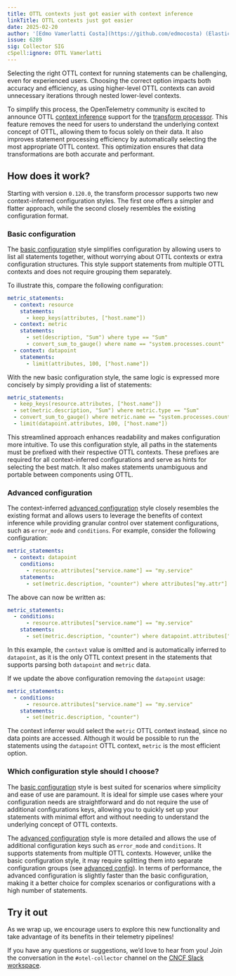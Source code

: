 ```yaml
---
title: OTTL contexts just got easier with context inference
linkTitle: OTTL contexts just got easier
date: 2025-02-20
author: '[Edmo Vamerlatti Costa](https://github.com/edmocosta) (Elastic)'
issue: 6289
sig: Collector SIG
cSpell:ignore: OTTL Vamerlatti
---
```


Selecting the right OTTL context for running statements can be challenging, even
for experienced users. Choosing the correct option impacts both accuracy and
efficiency, as using higher-level OTTL contexts can avoid unnecessary iterations
through nested lower-level contexts.

To simplify this process, the OpenTelemetry community is excited to announce
OTTL
[context inference](https://github.com/open-telemetry/opentelemetry-collector-contrib/blob/main/processor/transformprocessor/README.md#context-inference)
support for the
[transform processor](https://github.com/open-telemetry/opentelemetry-collector-contrib/blob/main/processor/transformprocessor).
This feature removes the need for users to understand the underlying context
concept of OTTL, allowing them to focus solely on their data. It also improves
statement processing efficiency by automatically selecting the most appropriate
OTTL context. This optimization ensures that data transformations are both
accurate and performant.

## How does it work?

Starting with version `0.120.0`, the transform processor supports two new
context-inferred configuration styles. The first one offers a simpler and
flatter approach, while the second closely resembles the existing configuration
format.

### Basic configuration

The
[basic configuration](https://github.com/open-telemetry/opentelemetry-collector-contrib/blob/main/processor/transformprocessor/README.md#basic-config)
style simplifies configuration by allowing users to list all statements
together, without worrying about OTTL contexts or extra configuration
structures. This style support statements from multiple OTTL contexts and does
not require grouping them separately.

To illustrate this, compare the following configuration:

```yaml
metric_statements:
  - context: resource
    statements:
      - keep_keys(attributes, ["host.name"])
  - context: metric
    statements:
      - set(description, "Sum") where type == "Sum"
      - convert_sum_to_gauge() where name == "system.processes.count"
  - context: datapoint
    statements:
      - limit(attributes, 100, ["host.name"])
```

With the new basic configuration style, the same logic is expressed more
concisely by simply providing a list of statements:

```yaml
metric_statements:
  - keep_keys(resource.attributes, ["host.name"])
  - set(metric.description, "Sum") where metric.type == "Sum"
  - convert_sum_to_gauge() where metric.name == "system.processes.count"
  - limit(datapoint.attributes, 100, ["host.name"])
```

This streamlined approach enhances readability and makes configuration more
intuitive. To use this configuration style, all paths in the statements must be
prefixed with their respective OTTL contexts. These prefixes are required for
all context-inferred configurations and serve as hints for selecting the best
match. It also makes statements unambiguous and portable between components
using OTTL.

### Advanced configuration

The context-inferred
[advanced configuration](https://github.com/open-telemetry/opentelemetry-collector-contrib/blob/main/processor/transformprocessor/README.md#advanced-config)
style closely resembles the existing format and allows users to leverage the
benefits of context inference while providing granular control over statement
configurations, such as `error_mode` and `conditions`. For example, consider the
following configuration:

```yaml
metric_statements:
  - context: datapoint
    conditions:
      - resource.attributes["service.name"] == "my.service"
    statements:
      - set(metric.description, "counter") where attributes["my.attr"] == "some"
```

The above can now be written as:

<!-- prettier-ignore -->

```yaml
metric_statements:
  - conditions:
      - resource.attributes["service.name"] == "my.service"
    statements:
      - set(metric.description, "counter") where datapoint.attributes["my.attr"] == "some"
```

In this example, the `context` value is omitted and is automatically inferred to
`datapoint`, as it is the only OTTL context present in the statements that
supports parsing both `datapoint` and `metric` data.

If we update the above configuration removing the `datapoint` usage:

```yaml
metric_statements:
  - conditions:
      - resource.attributes["service.name"] == "my.service"
    statements:
      - set(metric.description, "counter")
```

The context inferrer would select the `metric` OTTL context instead, since no
data points are accessed. Although it would be possible to run the statements
using the `datapoint` OTTL context, `metric` is the most efficient option.

### Which configuration style should I choose?

The [basic configuration](#basic-configuration) style is best suited for
scenarios where simplicity and ease of use are paramount. It is ideal for simple
use cases where your configuration needs are straightforward and do not require
the use of additional configurations keys, allowing you to quickly set up your
statements with minimal effort and without needing to understand the underlying
concept of OTTL contexts.

The [advanced configuration](#advanced-configuration) style is more detailed and
allows the use of additional configuration keys such as `error_mode` and
`conditions`. It supports statements from multiple OTTL contexts. However,
unlike the basic configuration style, it may require splitting them into
separate configuration groups (see
[advanced config](https://github.com/open-telemetry/opentelemetry-collector-contrib/tree/main/processor/transformprocessor#advanced-config)).
In terms of performance, the advanced configuration is slightly faster than the
basic configuration, making it a better choice for complex scenarios or
configurations with a high number of statements.

## Try it out

As we wrap up, we encourage users to explore this new functionality and take
advantage of its benefits in their telemetry pipelines!

If you have any questions or suggestions, we’d love to hear from you! Join the
conversation in the `#otel-collector` channel on the
[CNCF Slack workspace](https://slack.cncf.io/).
